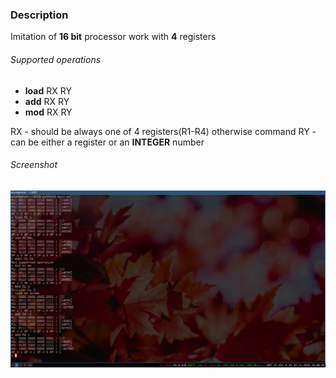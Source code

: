 <h3> Description </h3>

Imitation of <b>16 bit</b> processor work with <b>4</b> registers

<h6>Supported operations</h5>
<ul>
	<li><b>load</b> RX RY </li>
	<li><b>add</b> RX RY </li>
	<li><b>mod</b> RX RY </li>
</ul>
RX - should be always one of 4 registers(R1-R4) otherwise command
RY - can be either a register or an <b>INTEGER</b> number


<h6>Screenshot</h6>
<img src="screen.png"/>